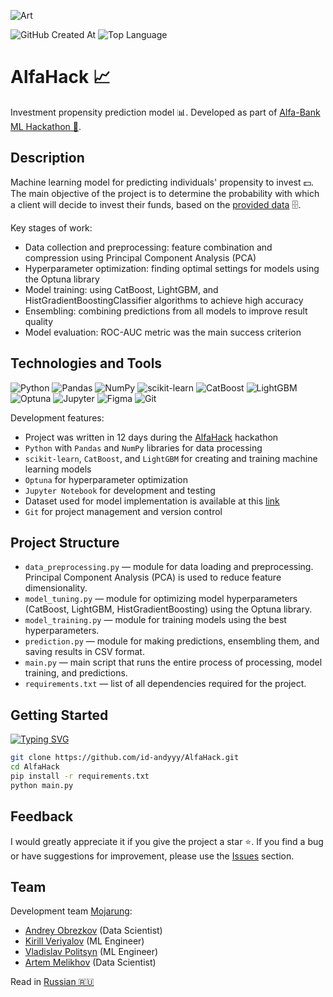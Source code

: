 ![Art](https://i.postimg.cc/brkSNynq/art.png)

![GitHub Created At](https://img.shields.io/github/created-at/id-andyyy/AlfaHack?style=flat&color=8fff00)
![Top Language](https://img.shields.io/github/languages/top/id-andyyy/AlfaHack?style=flat)

# AlfaHack&nbsp;&#128200;

Investment propensity prediction model&nbsp;&#128202;. Developed as part of [Alfa-Bank ML Hackathon&nbsp;&#128142;](https://alfabank.ru/alfastudents/event/hack/).

## Description

Machine learning model for predicting individuals' propensity to invest&nbsp;&#128181;. The main objective of the project is to determine the probability with which a client will decide to invest their funds, based on the [provided data](https://drive.google.com/drive/folders/1JgdIgCJwwy3HrMaTN0X860rxzzw0iJ6o?usp=sharing)&nbsp;&#128452;.

Key stages of work:
- Data collection and preprocessing: feature combination and compression using Principal Component Analysis (PCA)
- Hyperparameter optimization: finding optimal settings for models using the Optuna library
- Model training: using CatBoost, LightGBM, and HistGradientBoostingClassifier algorithms to achieve high accuracy
- Ensembling: combining predictions from all models to improve result quality
- Model evaluation: ROC-AUC metric was the main success criterion

## Technologies and Tools

![Python](https://img.shields.io/badge/python-3670A0?style=for-the-badge&logo=python&logoColor=ffffff)
![Pandas](https://img.shields.io/badge/pandas-150458?style=for-the-badge&logo=pandas&logoColor=ffffff)
![NumPy](https://img.shields.io/badge/numpy-013243?style=for-the-badge&logo=numpy&logoColor=ffffff)
![scikit-learn](https://img.shields.io/badge/scikit--learn-F7931E?style=for-the-badge&logo=scikit-learn&logoColor=ffffff)
![CatBoost](https://img.shields.io/badge/CatBoost-1E2952?style=for-the-badge&logo=catboost&logoColor=ffffff)
![LightGBM](https://img.shields.io/badge/LightGBM-017FFD?style=for-the-badge&logo=lightgbm&logoColor=ffffff)
![Optuna](https://img.shields.io/badge/Optuna-73D2DE?style=for-the-badge&logo=optuna&logoColor=000000)
![Jupyter](https://img.shields.io/badge/Jupyter-F37626?style=for-the-badge&logo=jupyter&logoColor=ffffff)
![Figma](https://img.shields.io/badge/figma-%23F24E1E.svg?style=for-the-badge&logo=figma&logoColor=white&color=#6CeA8C)
![Git](https://img.shields.io/badge/git-%23F05033.svg?style=for-the-badge&logo=git&logoColor=white&color=f14e32)

Development features:

- Project was written in 12 days during the [AlfaHack](https://alfabank.ru/alfastudents/event/hack/) hackathon
- `Python` with `Pandas` and `NumPy` libraries for data processing
- `scikit-learn`, `CatBoost`, and `LightGBM` for creating and training machine learning models
- `Optuna` for hyperparameter optimization
- `Jupyter Notebook` for development and testing
- Dataset used for model implementation is available at this [link](https://drive.google.com/drive/folders/1JgdIgCJwwy3HrMaTN0X860rxzzw0iJ6o?usp=sharing)
- `Git` for project management and version control

## Project Structure

- `data_preprocessing.py` — module for data loading and preprocessing. Principal Component Analysis (PCA) is used to reduce feature dimensionality.
- `model_tuning.py` — module for optimizing model hyperparameters (CatBoost, LightGBM, HistGradientBoosting) using the Optuna library.
- `model_training.py` — module for training models using the best hyperparameters.
- `prediction.py` — module for making predictions, ensembling them, and saving results in CSV format.
- `main.py` — main script that runs the entire process of processing, model training, and predictions.
- `requirements.txt` — list of all dependencies required for the project.

## Getting Started

[![Typing SVG](https://readme-typing-svg.herokuapp.com?font=Fira+Code&duration=2500&color=F7F7F7&background=000000&multiline=true&width=625&height=165&lines=git+clone+https%3A%2F%2Fgithub.com%2Fid-andyyy%2FAlfaHack.git;cd+AlfaHack;pip+install+-r+requirements.txt;python+main.py)](https://git.io/typing-svg)

```sh
git clone https://github.com/id-andyyy/AlfaHack.git
cd AlfaHack
pip install -r requirements.txt
python main.py
```

## Feedback

I would greatly appreciate it if you give the project a star&nbsp;&#11088;. If you find a bug or have suggestions for improvement, please use the [Issues](https://github.com/id-andyyy/AlfaHack/issues) section.

## Team

Development team [Mojarung](https://t.me/mojarung):

- [Andrey Obrezkov](https://github.com/id-andyyy) (Data Scientist)
- [Kirill Veriyalov](https://github.com/verikirill) (ML Engineer)
- [Vladislav Politsyn](https://t.me/wasbyy7) (ML Engineer)
- [Artem Melikhov](https://github.com/Amkaus) (Data Scientist)

Read in [Russian&nbsp;&#127479;&#127482;](README-ru.md)